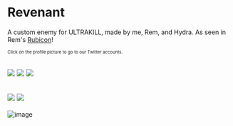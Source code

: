 # Revenant
A custom enemy for ULTRAKILL, made by me, Rem, and Hydra. As seen in Rem's [Rubicon](https://www.youtube.com/watch?v=HHN8rREyDmI)!

<sub><sup>Click on the profile picture to go to our Twitter accounts.</sub></sup>

[![](https://github.com/wafflethings/Waffle.Revenant/assets/60797216/5747ef08-6d0b-424d-a6f2-8d56b1577b9f)](https://twitter.com/wafflestuff_/ "")
[![](https://github.com/wafflethings/Waffle.Revenant/assets/60797216/9d36f204-c8a6-4702-a1b8-5a2b91b5a53e)](https://twitter.com/Rem_Safe_Space/ "")
[![](https://github.com/wafflethings/Waffle.Revenant/assets/60797216/731c3ff4-fde0-4d69-8b39-3e6e52925794)](https://twitter.com/Hydraxous/ "")
---
[![](https://github.com/wafflethings/Waffle.Revenant/assets/60797216/9f83d52f-9980-4830-b6a3-a5bc2f95d2b5)](https://youtu.be/OnO7xvWB15Y "")
[![](https://github.com/wafflethings/Waffle.Revenant/assets/60797216/aba76d91-7345-4c14-9072-c47a9f60e6eb)](https://www.youtube.com/watch?v=xZwAqcYnRR0 "")
---
![image](https://github.com/wafflethings/Waffle.Revenant/assets/60797216/f391357c-8fe3-49d9-adc5-507b87486a61)

